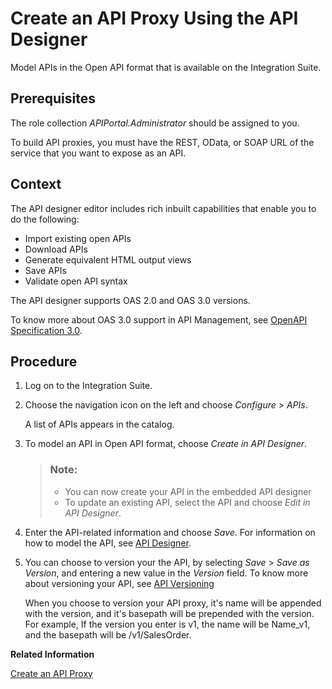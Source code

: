 <!-- loio26e1bbd2f3864b53a288e25786eb94e0 -->

# Create an API Proxy Using the API Designer

Model APIs in the Open API format that is available on the Integration Suite.



## Prerequisites

The role collection *APIPortal.Administrator* should be assigned to you.

To build API proxies, you must have the REST, OData, or SOAP URL of the service that you want to expose as an API.



## Context

The API designer editor includes rich inbuilt capabilities that enable you to do the following:

-   Import existing open APIs
-   Download APIs
-   Generate equivalent HTML output views
-   Save APIs
-   Validate open API syntax

The API designer supports OAS 2.0 and OAS 3.0 versions.

To know more about OAS 3.0 support in API Management, see [OpenAPI Specification 3.0](openapi-specification-3-0-3ce080d.md).



## Procedure

1.  Log on to the Integration Suite.

2.  Choose the navigation icon on the left and choose *Configure* \> *APIs*.

    A list of APIs appears in the catalog.

3.  To model an API in Open API format, choose *Create in API Designer*.

    > ### Note:  
    > -   You can now create your API in the embedded API designer
    > -   To update an existing API, select the API and choose *Edit in API Designer*.

4.  Enter the API-related information and choose *Save*. For information on how to model the API, see [API Designer](api-designer-51f3ca1.md).

5.  You can choose to version your the API, by selecting *Save* \> *Save as Version*, and entering a new value in the *Version* field. To know more about versioning your API, see [API Versioning](api-versioning-b3cda3b.md)

    When you choose to version your API proxy, it's name will be appended with the version, and it's basepath will be prepended with the version. For example, If the version you enter is v1, the name will be Name\_v1, and the basepath will be /v1/SalesOrder.


**Related Information**  


[Create an API Proxy](create-an-api-proxy-c0842d5.md "This topic describes the steps to create an API proxy from the SAP Integration Suite.")

